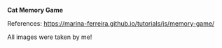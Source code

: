 **Cat Memory Game**



References:
https://marina-ferreira.github.io/tutorials/js/memory-game/ 

All images were taken by me!
